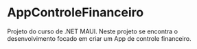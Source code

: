 # AppControleFinanceiro
Projeto do curso de .NET MAUI. Neste projeto se encontra o desenvolvimento focado em criar um App de controle financeiro.
